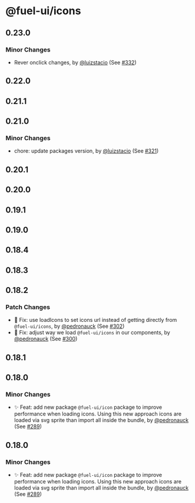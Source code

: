# @fuel-ui/icons

## 0.23.0

### Minor Changes

- Rever onclick changes, by [@luizstacio](https://github.com/luizstacio) (See [#332](https://github.com/FuelLabs/fuel-ui/pull/332))

## 0.22.0

## 0.21.1

## 0.21.0

### Minor Changes

- chore: update packages version, by [@luizstacio](https://github.com/luizstacio) (See [#321](https://github.com/FuelLabs/fuel-ui/pull/321))

## 0.20.1

## 0.20.0

## 0.19.1

## 0.19.0

## 0.18.4

## 0.18.3

## 0.18.2

### Patch Changes

- 🐞 Fix: use loadIcons to set icons url instead of getting directly from `@fuel-ui/icons`, by [@pedronauck](https://github.com/pedronauck) (See [#302](https://github.com/FuelLabs/fuel-ui/pull/302))
- 🐞 Fix: adjust way we load `@fuel-ui/icons` in our components, by [@pedronauck](https://github.com/pedronauck) (See [#300](https://github.com/FuelLabs/fuel-ui/pull/300))

## 0.18.1

## 0.18.0

### Minor Changes

- ✨ Feat: add new package `@fuel-ui/icon` package to improve performance when loading icons. Using this new approach icons are loaded via svg sprite than import all inside the bundle, by [@pedronauck](https://github.com/pedronauck) (See [#289](https://github.com/FuelLabs/fuel-ui/pull/289))

## 0.18.0

### Minor Changes

- ✨ Feat: add new package `@fuel-ui/icon` package to improve performance when loading icons. Using this new approach icons are loaded via svg sprite than import all inside the bundle, by [@pedronauck](https://github.com/pedronauck) (See [#289](https://github.com/FuelLabs/fuel-ui/pull/289))
